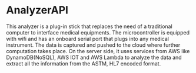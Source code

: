 # AnalyzerAPI
This analyzer is a plug-in stick that replaces the need of a traditional computer to interface medical equipments. The microcontroller is equipped with wifi and has an onboard serial port that plugs into any medical instrument. The data is captured and pushed to the cloud where further computation takes place.
On the server side, it uses services from AWS like DynamoDB(NoSQL), AWS IOT and AWS Lambda to analyze the data and extract all the information from the ASTM, HL7 encoded format. 
